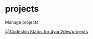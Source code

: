 # projects
Manage projects

[ ![Codeship Status for 4you2dev/projects](https://app.codeship.com/projects/c9070a70-9ce0-0135-064b-2acb6c75b735/status?branch=master)](https://app.codeship.com/projects/253145)